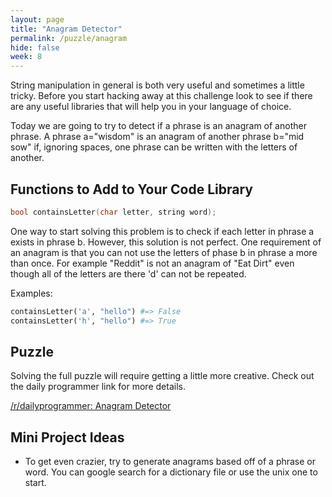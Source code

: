 ```yaml
---
layout: page
title: "Anagram Detector"
permalink: /puzzle/anagram
hide: false
week: 8
---
```


String manipulation in general is both very useful and sometimes a little tricky. Before you start hacking away at this challenge look to see if there are any useful libraries that will help you in your language of choice.

Today we are going to try to detect if a phrase is an anagram of another phrase. A phrase a="wisdom" is an anagram of another phrase b="mid sow" if, ignoring spaces, one phrase can be written with the letters of another.

## Functions to Add to Your Code Library


```c
bool containsLetter(char letter, string word);
```

One way to start solving this problem is to check if each letter in phrase a exists in phrase b. However, this solution is not perfect. One requirement of an anagram is that you can not use the letters of phase b in phrase a more than once. For example "Reddit" is not an anagram of "Eat Dirt" even though all of the letters are there 'd' can not be repeated.

Examples:

```python
containsLetter('a', "hello") #=> False
containsLetter('h', "hello") #=> True
```

## Puzzle

Solving the full puzzle will require getting a little more creative. Check out the daily programmer link for more details.


[/r/dailyprogrammer: Anagram Detector](https://www.reddit.com/r/dailyprogrammer/comments/52enht/20160912_challenge_283_easy_anagram_detector/)

## Mini Project Ideas

* To get even crazier, try to generate anagrams based off of a phrase or word. You can google search for a dictionary file or use the unix one to start.
